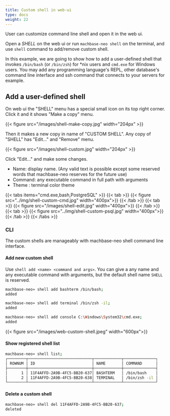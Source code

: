 ```yaml
---
title: Custom shell in web-ui
type: docs
weight: 22
---
```


User can customize command line shell and open it in the web ui.

Open a *SHELL* on the web ui or run `machbase-neo shell` on the terminal, and use `shell` command to add/remove custom shell.

In this example, we are going to show how to add a user-defined shell that invokes `/bin/bash` (or `/bin/zsh`) for *nix users and `cmd.exe` for Windows users. You may add any programming language's REPL, other database's command line interface and ssh command that connects to your servers for example.

## Add a user-defined shell

On web ui the "SHELL" menu has a special small icon on its top right corner. Click it and it shows "Make a copy" menu.

{{< figure src="/images/shell-make-copy.jpg" width="204px" >}}

Then it makes a new copy in name of "CUSTOM SHELL". Any copy of "SHELL" has "Edit..." and "Remove" menu.

{{< figure src="/images/shell-custom.jpg" width="204px" >}}

Click "Edit..." and make some changes.

- Name: display name. (Any valid text is possible except some reserved words that machbase-neo reserves for the future use)
- Command: any executable command in full path with arguments
- Theme : terminal color theme

{{< tabs items="cmd.exe,bash,PostgreSQL" >}}
{{< tab >}}
{{< figure src="../img/shell-custom-cmd.jpg" width="400px">}}
{{< /tab >}}
{{< tab >}}
{{< figure src="/images/shell-edit.jpg" width="400px">}}
{{< /tab >}}
{{< tab >}}
{{< figure src="../img/shell-custom-psql.jpg" width="400px">}}
{{< /tab >}}
{{< /tabs >}}

### CLI

The custom shells are manageably with machbase-neo shell command line interface.

#### Add new custom shell

Use `shell add <name> <command and args>`. You can give a any name and any executable command with arguments, but the default shell name `SHELL` is reserved.

```sh
machbase-neo» shell add bashterm /bin/bash;
added
```

```sh
machbase-neo» shell add terminal /bin/zsh -il;
added
```

```sh
machbase-neo» shell add console C:\Windows\System32\cmd.exe;
added
```

{{< figure src="/images/web-custom-shell.jpeg" width="600px">}}

#### Show registered shell list

```sh
machbase-neo» shell list;
┌────────┬────────────────────────────┬────────────┬──────────────┐
│ ROWNUM │ ID                         │ NAME       │ COMMAND      │
├────────┼────────────────────────────┼────────────┼──────────────┤
│      1 │ 11F4AFFD-2A9B-4FC5-BB20-637│ BASHTERM   │ /bin/bash    │
│      2 │ 11F4AFFD-2A9B-4FC5-BB20-638│ TERMINAL   │ /bin/zsh -il │
└────────┴────────────────────────────┴────────────┴──────────────┘
```


#### Delete a custom shell

```sh
machbase-neo» shell del 11F4AFFD-2A9B-4FC5-BB20-637;
deleted
```


